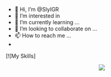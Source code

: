 - 👋 Hi, I’m @SlyIGR
- 👀 I’m interested in 
- 🌱 I’m currently learning ...
- 💞️ I’m looking to collaborate on ...
- 📫 How to reach me ...
- 
[![My Skills] <p align="center">
  <a href="https://skillicons.dev">
    <img src="https://skillicons.dev/icons?i=git,godot,py,unity" />
  </a>
</p>
